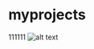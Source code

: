# myprojects

111111
![alt text](https://github.com/Adiemal/myprojects/blob/main/Untitled.png?raw=true)
